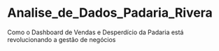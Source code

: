 # Analise_de_Dados_Padaria_Rivera
Como o Dashboard de Vendas e Desperdício da Padaria está revolucionando a gestão de negócios
